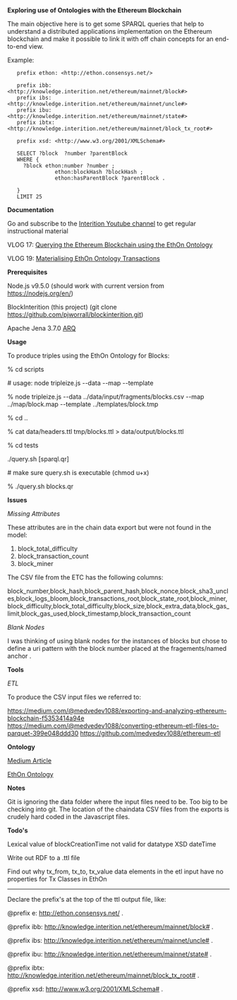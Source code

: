 **Exploring use of Ontologies with the Ethereum Blockchain**

The main objective here is to get some SPARQL queries that help to understand a distributed applications implementation on the Ethereum blockchain and make it possible to link it with off chain concepts for an end-to-end view.

Example:

```
   prefix ethon: <http://ethon.consensys.net/>
   
   prefix ibb: <http://knowledge.interition.net/ethereum/mainnet/block#>
   prefix ibs: <http://knowledge.interition.net/ethereum/mainnet/uncle#>
   prefix ibu: <http://knowledge.interition.net/ethereum/mainnet/state#>
   prefix ibtx: <http://knowledge.interition.net/ethereum/mainnet/block_tx_root#>
   
   prefix xsd: <http://www.w3.org/2001/XMLSchema#>
   
   SELECT ?block  ?number ?parentBlock
   WHERE {
     ?block ethon:number ?number ;
               ethon:blockHash ?blockHash ;
               ethon:hasParentBlock ?parentBlock .
   
   }
   LIMIT 25
   ```


**Documentation**

Go and subscribe to the [Interition Youtube channel](https://www.youtube.com/user/interition?sub_confirmation=1) to get regular instructional material

VLOG 17: [Querying the Ethereum Blockchain using the EthOn Ontology](https://youtu.be/ETcEs_affho?sub_confirmation=1)

VLOG 19: [Materialising EthOn Ontology Transactions](https://youtu.be/uoxftj0k2Mw?sub_confirmation=1)


**Prerequisites**


Node.js v9.5.0 (should work with current version from https://nodejs.org/en/)

BlockInterition (this project) (git clone https://github.com/pjworrall/blockinterition.git) 

Apache Jena 3.7.0 [ARQ](https://jena.apache.org/)


**Usage**

To produce triples using the EthOn Ontology for Blocks:

% cd scripts

\# usage: node tripleize.js --data <input-file>  --map <mapping-file> --template <template-file>

% node tripleize.js --data ../data/input/fragments/blocks.csv --map ../map/block.map --template ../templates/block.tmp 


% cd ..

% cat  data/headers.ttl tmp/blocks.ttl > data/output/blocks.ttl

% cd tests

./query.sh [sparql.qr]

\# make sure query.sh is executable (chmod u+x)

% ./query.sh blocks.qr


**Issues**

_Missing Attributes_

These attributes are in the chain data export but were not found in the model:

1. block_total_difficulty 
2. block_transaction_count
3. block_miner

The CSV file from the ETC has the following columns:

block_number,block_hash,block_parent_hash,block_nonce,block_sha3_uncles,block_logs_bloom,block_transactions_root,block_state_root,block_miner,block_difficulty,block_total_difficulty,block_size,block_extra_data,block_gas_limit,block_gas_used,block_timestamp,block_transaction_count


_Blank Nodes_

I was thinking of using blank nodes for the instances of blocks but chose to define a uri pattern with
the block number placed at the fragements/named anchor .

**Tools**

_ETL_

To produce the CSV input files we referred to:

https://medium.com/@medvedev1088/exporting-and-analyzing-ethereum-blockchain-f5353414a94e
https://medium.com/@medvedev1088/converting-ethereum-etl-files-to-parquet-399e048ddd30
https://github.com/medvedev1088/ethereum-etl

**Ontology**

[Medium Article](https://media.consensys.net/ethon-introducing-semantic-ethereum-15f1f0696986)

[EthOn Ontology](https://github.com/ConsenSys/EthOn)

**Notes**

Git is ignoring the data folder where the input files need to be. Too big to be checking into git.
The location of the chaindata CSV files from the exports is crudely hard coded in the Javascript files.

**Todo's**

Lexical value of blockCreationTime not valid for datatype XSD dateTime

Write out RDF to a .ttl file

Find out why tx_from, tx_to, tx_value data elements in the etl input have no properties for Tx Classes in EthOn

---

Declare the prefix's at the top of the ttl output file, like:


@prefix e: <http://ethon.consensys.net/> .

@prefix ibb: <http://knowledge.interition.net/ethereum/mainnet/block#> .

@prefix ibs: <http://knowledge.interition.net/ethereum/mainnet/uncle#> .

@prefix ibu: <http://knowledge.interition.net/ethereum/mainnet/state#> .

@prefix ibtx: <http://knowledge.interition.net/ethereum/mainnet/block_tx_root#> .

@prefix xsd: <http://www.w3.org/2001/XMLSchema#> .

